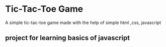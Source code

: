 # Tic-Tac-Toe Game
A simple tic-tac-toe game made with the help of simple html ,css, javascript
## project for learning basics of javascript
